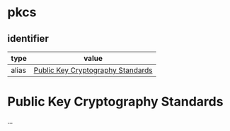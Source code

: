 # pkcs

## identifier
| type              | value
| ----------------- | -----
| alias             | [Public Key Cryptography Standards](#public-key-cryptography-standards)

# Public Key Cryptography Standards
...